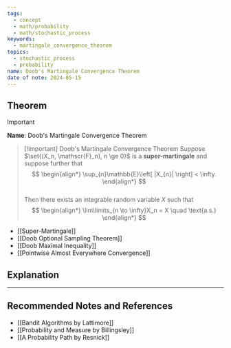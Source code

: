 ```yaml
---
tags:
  - concept
  - math/probability
  - math/stochastic_process
keywords:
  - martingale_convergence_theorem
topics:
  - stochastic_process
  - probability
name: Doob's Martingale Convergence Theorem
date of note: 2024-05-15
---
```


## Theorem

>[!important]
>**Name**: Doob's Martingale Convergence Theorem

>[!important] Doob's Martingale Convergence Theorem
>Suppose $\set{(X_n, \mathscr{F}_n), n \ge 0}$ is a **super-martingale** and suppose further that
>$$
> \begin{align*}
> \sup_{n}\mathbb{E}\left[ |X_{n}| \right] < \infty.
> \end{align*}
>$$  
>Then there exists an integrable random variable $X$ such that 
>$$
> \begin{align*}
> \lim\limits_{n \to \infty}X_n = X \quad \text{a.s.}
> \end{align*}
>$$ 

- [[Super-Martingale]]
- [[Doob Optional Sampling Theorem]]
- [[Doob Maximal Inequality]]
- [[Pointwise Almost Everywhere Convergence]]

## Explanation






-----------
##  Recommended Notes and References


- [[Bandit Algorithms by Lattimore]]
- [[Probability and Measure by Billingsley]]
- [[A Probability Path by Resnick]]